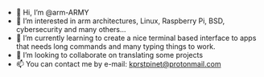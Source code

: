 - 👋 Hi, I’m @arm-ARMY
- 👀 I’m interested in arm architectures, Linux, Raspberry Pi, BSD, cybersecurity and many others...
- 🌱 I’m currently learning to create a nice terminal based interface to apps that needs long commands and many typing things to work.  
- 💞️ I’m looking to collaborate on translating some projects 
- 📫 You can contact me by e-mail: kprstpinet@protonmail.com

<!---
arm-ARMY/arm-ARMY is a ✨ special ✨ repository because its `README.md` (this file) appears on your GitHub profile.
You can click the Preview link to take a look at your changes.
--->

